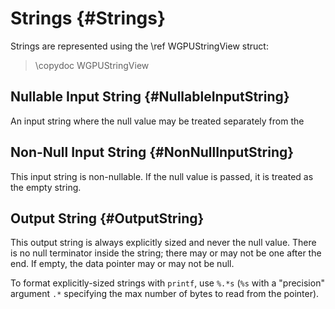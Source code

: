 # Strings {#Strings}

Strings are represented using the \ref WGPUStringView struct:

> \copydoc WGPUStringView

## Nullable Input String {#NullableInputString}

An input string where the null value may be treated separately from the 

## Non-Null Input String {#NonNullInputString}

This input string is non-nullable.
If the null value is passed, it is treated as the empty string.

## Output String {#OutputString}

This output string is always explicitly sized and never the null value. There is no null terminator inside the string; there may or may not be one after the end. If empty, the data pointer may or may not be null.

To format explicitly-sized strings with `printf`, use `%.*s` (`%s` with a "precision" argument `.*` specifying the max number of bytes to read from the pointer).

